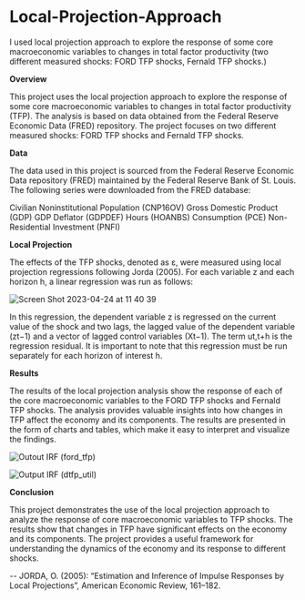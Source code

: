 # Local-Projection-Approach
I used local projection approach to explore the response of some core macroeconomic variables to changes in total factor productivity (two different measured shocks: FORD TFP shocks,  Fernald TFP shocks.)

**Overview**

This project uses the local projection approach to explore the response of some core macroeconomic variables to changes in total factor productivity (TFP). The analysis is based on data obtained from the Federal Reserve Economic Data (FRED) repository. The project focuses on two different measured shocks: FORD TFP shocks and Fernald TFP shocks.

**Data**

The data used in this project is sourced from the Federal Reserve Economic Data repository (FRED) maintained by the Federal Reserve Bank of St. Louis. The following series were downloaded from the FRED database:

Civilian Noninstitutional Population (CNP16OV)
Gross Domestic Product (GDP)
GDP Deflator (GDPDEF)
Hours (HOANBS)
Consumption (PCE)
Non-Residential Investment (PNFI)

**Local Projection**

The effects of the TFP shocks, denoted as ε, were measured using local projection regressions following Jorda (2005). For each variable z and each horizon h, a linear regression was run as follows:

![Screen Shot 2023-04-24 at 11 40 39](https://user-images.githubusercontent.com/94282435/234047164-96d0d0fe-39c9-45e6-a5fb-ff885934ec96.png)


In this regression, the dependent variable z is regressed on the current value of the shock and two lags, the lagged value of the dependent variable (zt−1) and a vector of lagged control variables (Xt−1). The term ut,t+h is the regression residual. It is important to note that this regression must be run separately for each horizon of interest h.

**Results**

The results of the local projection analysis show the response of each of the core macroeconomic variables to the FORD TFP shocks and Fernald TFP shocks. The analysis provides valuable insights into how changes in TFP affect the economy and its components. The results are presented in the form of charts and tables, which make it easy to interpret and visualize the findings.


![Outout IRF (ford_tfp)](https://user-images.githubusercontent.com/94282435/233797075-21d1af3b-3f3b-44bb-a9d5-8c1c3f817e98.png)

![Output IRF (dtfp_util)](https://user-images.githubusercontent.com/94282435/233797079-33689c93-d0f5-4771-b810-3a4d219ce529.png)


**Conclusion**

This project demonstrates the use of the local projection approach to analyze the response of core macroeconomic variables to TFP shocks. The results show that changes in TFP have significant effects on the economy and its components. The project provides a useful framework for understanding the dynamics of the economy and its response to different shocks.

--
JORDA, O. (2005): “Estimation and Inference of Impulse Responses by Local Projections”, American Economic Review, 161–182.




